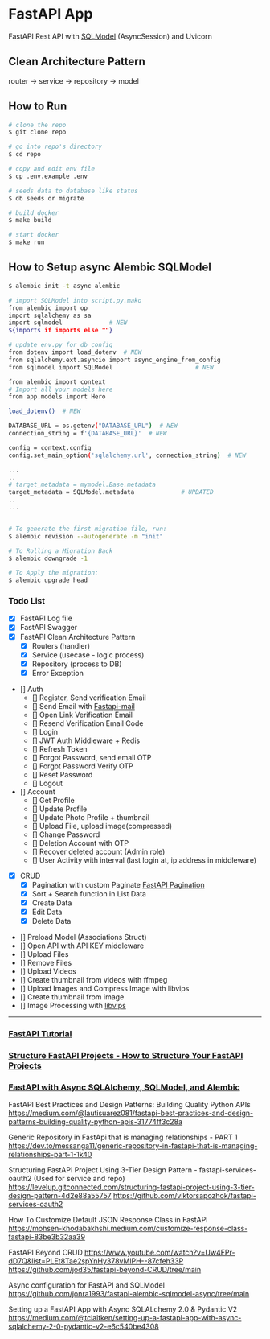 # FastAPI App

FastAPI Rest API with [SQLModel](https://sqlmodel.tiangolo.com/) (AsyncSession) and Uvicorn

## Clean Architecture Pattern

router -> service -> repository -> model

## How to Run

```sh
# clone the repo
$ git clone repo

# go into repo's directory
$ cd repo

# copy and edit env file
$ cp .env.example .env

# seeds data to database like status
$ db seeds or migrate

# build docker
$ make build

# start docker
$ make run
```

## How to Setup async Alembic SQLModel

```sh
$ alembic init -t async alembic

# import SQLModel into script.py.mako
from alembic import op
import sqlalchemy as sa
import sqlmodel             # NEW
${imports if imports else ""}

# update env.py for db config
from dotenv import load_dotenv  # NEW
from sqlalchemy.ext.asyncio import async_engine_from_config
from sqlmodel import SQLModel                       # NEW

from alembic import context
# Import all your models here
from app.models import Hero

load_dotenv()  # NEW

DATABASE_URL = os.getenv("DATABASE_URL")  # NEW
connection_string = f'{DATABASE_URL}'  # NEW

config = context.config
config.set_main_option('sqlalchemy.url', connection_string)  # NEW

...
..
# target_metadata = mymodel.Base.metadata
target_metadata = SQLModel.metadata             # UPDATED
..
...


# To generate the first migration file, run:
$ alembic revision --autogenerate -m "init"

# To Rolling a Migration Back
$ alembic downgrade -1

# To Apply the migration:
$ alembic upgrade head

```

### Todo List

- [x] FastAPI Log file
- [x] FastAPI Swagger
- [x] FastAPI Clean Architecture Pattern
  - [x] Routers (handler)
  - [x] Service (usecase - logic process)
  - [x] Repository (process to DB)
  - [x] Error Exception
- [] Auth
  - [] Register, Send verification Email
  - [] Send Email with [Fastapi-mail](https://sabuhish.github.io/fastapi-mail/)
  - [] Open Link Verification Email
  - [] Resend Verification Email Code
  - [] Login
  - [] JWT Auth Middleware + Redis
  - [] Refresh Token
  - [] Forgot Password, send email OTP
  - [] Forgot Password Verify OTP
  - [] Reset Password
  - [] Logout
- [] Account
  - [] Get Profile
  - [] Update Profile
  - [] Update Photo Profile + thumbnail
  - [] Upload File, upload image(compressed)
  - [] Change Password
  - [] Deletion Account with OTP
  - [] Recover deleted account (Admin role)
  - [] User Activity with interval (last login at, ip address in middleware)
- [x] CRUD
  - [x] Pagination with custom Paginate [FastAPI Pagination](https://uriyyo-fastapi-pagination.netlify.app/)
  - [x] Sort + Search function in List Data
  - [x] Create Data
  - [x] Edit Data
  - [x] Delete Data
- [] Preload Model (Associations Struct)
- [] Open API with API KEY middleware
- [] Upload Files
- [] Remove Files
- [] Upload Videos
- [] Create thumbnail from videos with ffmpeg
- [] Upload Images and Compress Image with libvips
- [] Create thumbnail from image
- [] Image Processing with [libvips](https://www.libvips.org/)

---

### [FastAPI Tutorial](https://fastapi.tiangolo.com/tutorial/)

### [Structure FastAPI Projects - How to Structure Your FastAPI Projects](https://medium.com/@amirm.lavasani/how-to-structure-your-fastapi-projects-0219a6600a8f)

### [FastAPI with Async SQLAlchemy, SQLModel, and Alembic](https://testdriven.io/blog/fastapi-sqlmodel/)

FastAPI Best Practices and Design Patterns: Building Quality Python APIs
https://medium.com/@lautisuarez081/fastapi-best-practices-and-design-patterns-building-quality-python-apis-31774ff3c28a

Generic Repository in FastApi that is managing relationships - PART 1
https://dev.to/messanga11/generic-repository-in-fastapi-that-is-managing-relationships-part-1-1k40

Structuring FastAPI Project Using 3-Tier Design Pattern - fastapi-services-oauth2 (Used for service and repo)
https://levelup.gitconnected.com/structuring-fastapi-project-using-3-tier-design-pattern-4d2e88a55757
https://github.com/viktorsapozhok/fastapi-services-oauth2

How To Customize Default JSON Response Class in FastAPI
https://mohsen-khodabakhshi.medium.com/customize-response-class-fastapi-83be3b32aa39

FastAPI Beyond CRUD
https://www.youtube.com/watch?v=Uw4FPr-dD7Q&list=PLEt8Tae2spYnHy378vMlPH--87cfeh33P
https://github.com/jod35/fastapi-beyond-CRUD/tree/main

Async configuration for FastAPI and SQLModel
https://github.com/jonra1993/fastapi-alembic-sqlmodel-async/tree/main

Setting up a FastAPI App with Async SQLALchemy 2.0 & Pydantic V2
https://medium.com/@tclaitken/setting-up-a-fastapi-app-with-async-sqlalchemy-2-0-pydantic-v2-e6c540be4308
